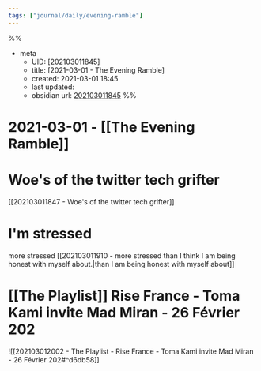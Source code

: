```yaml
---
tags: ["journal/daily/evening-ramble"]
---
```

%%
- meta
	- UID: [202103011845]
	- title: [2021-03-01 - The Evening Ramble]
	- created: 2021-03-01 18:45
	- last updated: 
	- obsidian url:  [202103011845](obsidian://open?vault=not-a-robot&file=daily%2F2021-03-01%20-%20The%20Evening%20Ramble)
%%

# 2021-03-01 - [[The Evening Ramble]]

# Woe's of the twitter tech grifter

[[202103011847 - Woe's of the twitter tech grifter]]

# I'm stressed 

more stressed  [[202103011910 - more stressed than I think I am being honest with myself about.|than I am being honest with myself about]]
# [[The Playlist]] Rise France - Toma Kami invite Mad Miran - 26 Février 202

![[202103012002 - The Playlist - Rise France - Toma Kami invite Mad Miran - 26 Février 202#^d6db58]]